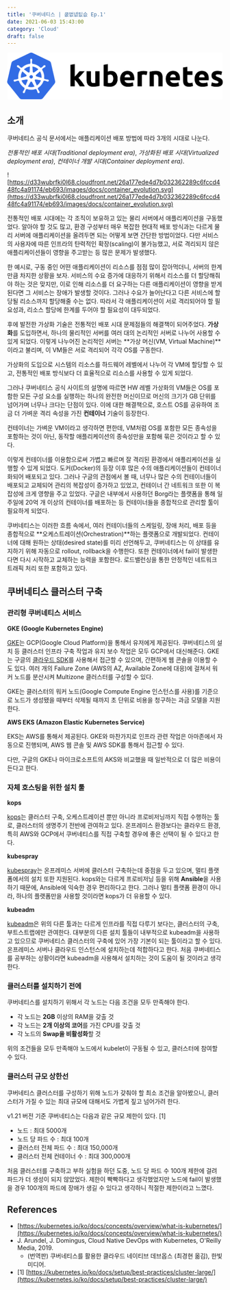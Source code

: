 ```yaml
---
title: '쿠버네티스 | 쿲벖넶팂슶 Ep.1'
date: 2021-06-03 15:43:00
category: 'Cloud'
draft: false
---
```

![](../images/20210603-1.png)  

## 소개

쿠버네티스 공식 문서에서는 애플리케이션 배포 방법에 따라 3개의 시대로 나눈다.

*전통적인 배포 시대(Traditional deployment era)*, *가상화된 배포 시대(Virtualized deployment era)*, *컨테이너 개발 시대(Container deployment era)*.

![https://d33wubrfki0l68.cloudfront.net/26a177ede4d7b032362289c6fccd448fc4a91174/eb693/images/docs/container_evolution.svg](https://d33wubrfki0l68.cloudfront.net/26a177ede4d7b032362289c6fccd448fc4a91174/eb693/images/docs/container_evolution.svg)

전통적인 배포 시대에는 각 조직이 보유하고 있는 물리 서버에서 애플리케이션을 구동했었다. 알아야 할 것도 많고, 환경 구성부터 매우 복잡한 현대적 배포 방식과는 다르게 물리 서버에 애플리케이션을 올려두면 되는 어떻게 보면 간단한 방법이었다. 다만 서비스의 사용자에 따른 인프라의 탄력적인 확장(scaling)이 불가능했고, 서로 격리되지 않은 애플리케이션들이 영향을 주고받는 등 많은 문제가 발생했다.

한 예시로, 구동 중인 어떤 애플리케이션이 리소스를 점점 많이 잡아먹더니, 서버의 한계만큼 차지한 상황을 보자. 서비스의 수요 증가에 대응하기 위해서 리소스를 더 할당해줘야 하는 것은 맞지만, 이로 인해 리소스를 더 요구하는 다른 애플리케이션이 영향을 받게 된다면 그 서비스는 장애가 발생할 것이다. 그러나 수요가 늘어난다고 다른 서비스에 할당될 리소스까지 할당해줄 수는 없다. 따라서 각 애플리케이션이 서로 격리되어야 할 필요성과, 리소스 할당에 한계를 두어야 할 필요성이 대두되었다.

후에 발전한 가상화 기술은 전통적인 배포 시대 문제점들의 해결책이 되어주었다. **가상화**를 도입하면서, 하나의 물리적인 서버를 여러 대의 논리적인 서버로 나누어 사용할 수 있게 되었다. 이렇게 나누어진 논리적인 서버는 **가상 머신(VM, Virtual Machine)**이라고 불리며, 이 VM들은 서로 격리되어 각각 OS를 구동한다.

가상화의 도입으로 시스템의 리소스를 하드웨어 레벨에서 나누어 각 VM에 할당할 수 있고, 전통적인 배포 방식보다 더 효율적으로 리소스를 사용할 수 있게 되었다.

그러나 쿠버네티스 공식 사이트의 설명에 따르면 HW 레벨 가상화의 VM들은 OS를 포함한 모든 구성 요소를 실행하는 하나의 완전한 머신이므로 머신의 크기가 GB 단위를 넘어가며 너무나 크다는 단점이 있다. 이에 대한 해결책으로, 호스트 OS를 공유하여 조금 더 가벼운 격리 속성을 가진 **컨테이너** 기술이 등장한다.

컨테이너는 가벼운 VM이라고 생각하면 편한데, VM처럼 OS를 포함한 모든 종속성을 포함하는 것이 아닌, 동작할 애플리케이션의 종속성만을 포함해 묶은 것이라고 할 수 있다. 

이렇게 컨테이너를 이용함으로써 가볍고 빠르며 잘 격리된 환경에서 애플리케이션을 실행할 수 있게 되었다. 도커(Docker)의 등장 이후 많은 수의 애플리케이션들이 컨테이너화되어 배포되고 있다. 그러나 구글의 관점에서 볼 때, 너무나 많은 수의 컨테이너들이 배포되고 교체되어 관리의 복잡성이 증가하고 있었고, 컨테이너 간 네트워크 또한 이 복잡성에 크게 영향을 주고 있었다. 구글은 내부에서 사용하던 Borg라는 플랫폼을 통해 일주일에 20억 개 이상의 컨테이너를 배포하는 등 컨테이너들을 종합적으로 관리할 툴이 필요하게 되었다.

쿠버네티스는 이러한 흐름 속에서, 여러 컨테이너들의 스케일링, 장애 처리, 배포 등을 종합적으로 **오케스트레이션(Orchestration)**하는 플랫폼으로 개발되었다. 컨테이너에 대해 원하는 상태(desired state)를 미리 선언해두고, 쿠버네티스는 이 상태를 유지하기 위해 자동으로 rollout, rollback을 수행한다. 또한 컨테이너에서 fail이 발생한다면 다시 시작하고 교체하는 능력을 포함한다. 로드밸런싱을 통한 안정적인 네트워크 트래픽 처리 또한 포함하고 있다.

## 쿠버네티스 클러스터 구축

### 관리형 쿠버네티스 서비스

**GKE (Google Kubernetes Engine)**

[GKE](https://cloud.google.com/kubernetes-engine)는 GCP(Google Cloud Platform)을 통해서 유저에게 제공된다. 쿠버네티스의 설치 등 클러스터 인프라 구축 작업과 유지 보수 작업은 모두 GCP에서 대신해준다. GKE는 구글의 [클라우드 SDK](https://cloud.google.com/sdk/?utm_source=google&utm_medium=cpc&utm_campaign=japac-AU-all-en-dr-bkws-all-pkws-trial-e-dr-1009882&utm_content=text-ad-none-none-DEV_c-CRE_495131377608-ADGP_Hybrid%20%7C%20BKWS%20-%20EXA%20%7C%20Txt%20~%20Developer%20Tools%20~%20Cloud%20SDK_cloud%20sdk-general%20-%20Products-44225-KWID_43700060418855956-kwd-76317487932&userloc_1009871-network_g&utm_term=KW_google%20cloud%20sdk&gclid=Cj0KCQjw2NyFBhDoARIsAMtHtZ7hAYsUdZ_i1ZpDiJzjPTrZu0YhEnuo0fQLmG6y56TfIMAKn7DPfSAaAlR4EALw_wcB&gclsrc=aw.ds)를 사용해서 접근할 수 있으며, 간편하게 웹 콘솔을 이용할 수도 있다. 여러 개의 Failure Zone (AWS의 AZ, Available Zone에 대응)에 걸쳐서 워커 노드를 분산시켜 Multizone 클러스터를 구성할 수 있다.

GKE는 클러스터의 워커 노드(Google Compute Engine 인스턴스를 사용)를 기준으로 노드가 생성됐을 때부터 삭제될 때까지 초 단위로 비용을 청구하는 과금 모델을 지원한다.

**AWS EKS (Amazon Elastic Kubernetes Service)**

EKS는 AWS를 통해서 제공된다. GKE와 마찬가지로 인프라 관련 작업은 아마존에서 자동으로 진행되며, AWS 웹 콘솔 및 AWS SDK를 통해서 접근할 수 있다.

다만, 구글의 GKE나 마이크로소프트의 AKS와 비교했을 때 일반적으로 더 많은 비용이 든다고 한다.

### 자체 호스팅을 위한 설치 툴

**kops**

[kops](https://github.com/kubernetes/kops)는 클러스터 구축, 오케스트레이션 뿐만 아니라 프로비저닝까지 직접 수행하는 툴로, 클러스터의 생명주기 전반에 관여하고 있다. 온프레미스 환경보다는 클라우드 환경, 특히 AWS와 GCP에서 쿠버네티스를 직접 구축할 경우에 좋은 선택이 될 수 있다고 한다.

**kubespray**

[kubespray](https://github.com/kubernetes-sigs/kubespray)는 온프레미스 서버에 클러스터 구축하는데 중점을 두고 있으며, 멀티 플랫폼에서의 설치 또한 지원된다. kops와는 다르게 프로비저닝 등을 위해 **Ansible**을 사용하기 때문에, Ansible에 익숙한 경우 편리하다고 한다. 그러나 멀티 플랫폼 환경이 아니라, 하나의 플랫폼만을 사용할 것이라면 kops가 더 유용할 수 있다.

**kubeadm**

[kubeadm](https://github.com/kubernetes/kubeadm)은 위의 다른 툴과는 다르게 인프라를 직접 다루기 보다는, 클러스터의 구축, 부트스트랩에만 관여한다. 대부분의 다른 설치 툴들이 내부적으로 kubeadm을 사용하고 있으므로 쿠버네티스 클러스터의 구축에 있어 가장 기본이 되는 툴이라고 할 수 있다. 온프레미스 서버나 클라우드 인스턴스에 설치하는데 적합하다고 한다. 처음 쿠버네티스를 공부하는 상황이라면 kubeadm을 사용해서 설치하는 것이 도움이 될 것이라고 생각한다.

### 클러스터를 설치하기 전에

쿠버네티스를 설치하기 위해서 각 노드는 다음 조건을 모두 만족해야 한다.

- 각 노드는 **2GB** 이상의 RAM을 갖출 것
- 각 노드는 **2개 이상의 코어**를 가진 CPU를 갖출 것
- 각 노드의 **Swap을 비활성화**할 것

위의 조건들을 모두 만족해야 노드에서 kubelet이 구동될 수 있고, 클러스터에 참여할 수 있다.

### 클러스터 규모 상한선

쿠버네티스 클러스터를 구성하기 위해 노드가 갖춰야 할 최소 조건을 알아봤으니, 클러스터가 가질 수 있는 최대 규모에 대해서도 가볍게 짚고 넘어가려 한다.

v1.21 버전 기준 쿠버네티스는 다음과 같은 규모 제한이 있다. [1]

- 노드 : 최대 5000개
- 노드 당 파드 수 : 최대 100개
- 클러스터 전체 파드 수 : 최대 150,000개
- 클러스터 전체 컨테이너 수 : 최대 300,000개

처음 클러스터를 구축하고 부하 실험을 하던 도중, 노드 당 파드 수 100개 제한에 걸려 파드가 더 생성이 되지 않았었다. 제한이 빡빡하다고 생각했었지만 노드에 fail이 발생했을 경우 100개의 파드에 장애가 생길 수 있다고 생각하니 적절한 제한이라고 느꼈다.

## References

- [https://kubernetes.io/ko/docs/concepts/overview/what-is-kubernetes/](https://kubernetes.io/ko/docs/concepts/overview/what-is-kubernetes/)
- J. Arundel, J. Domingus, Cloud Native DevOps with Kubernetes, O'Reilly Media, 2019.
    - (번역판) 쿠버네티스를 활용한 클라우드 네이티브 데브옵스 (최경현 옮김), 한빛미디어.
- [1] [https://kubernetes.io/ko/docs/setup/best-practices/cluster-large/](https://kubernetes.io/ko/docs/setup/best-practices/cluster-large/)